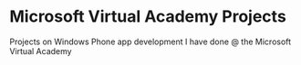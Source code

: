 # Microsoft Virtual Academy Projects

Projects on Windows Phone app development I have done @ the Microsoft Virtual Academy

